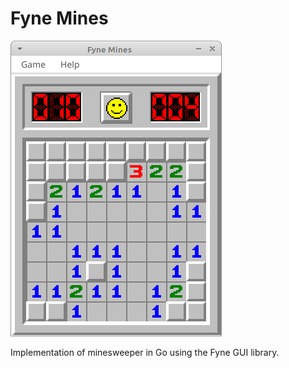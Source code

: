 # Fyne Mines

![screenshot2](screenshot2.png)

Implementation of minesweeper in Go using the Fyne GUI library.
